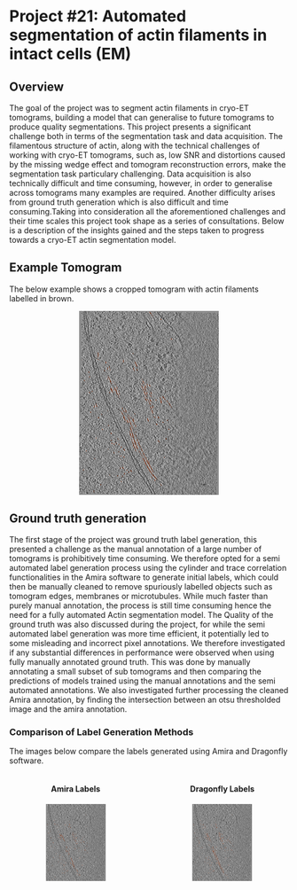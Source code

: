 # Project #21: Automated segmentation of actin filaments in intact cells (EM)

## Overview

The goal of the project was to segment actin filaments in cryo-ET tomograms, building a model that can generalise to future tomograms to produce quality segmentations. This project presents a significant challenge both in terms of the segmentation task and data acquisition. The filamentous structure of actin, along with the technical challenges of working with cryo-ET tomograms, such as, low SNR and distortions caused by the missing wedge effect and tomogram reconstruction errors, make the segmentation task particulary challenging. Data acquisition is also technically difficult and time consuming, however, in order to generalise across tomograms many examples are required. Another difficulty arises from ground truth generation which is also difficult and time consuming.Taking into consideration all the aforementioned challenges and their time scales this project took shape as a series of consultations. Below is a description of the insights gained and the steps taken to progress towards a cryo-ET actin segmentation model.

## Example Tomogram

The below example shows a cropped tomogram with actin filaments labelled in brown.

<div style="display: flex; justify-content: center;">

<img src="./ims/Tomogram_example.png" style="width: 50%; display: block; margin: auto;" alt="Tomogram Example"/>

</div>

## Ground truth generation

The first stage of the project was ground truth label generation, this presented a challenge as the manual annotation of a large number of tomograms is prohibitively time consuming. We therefore opted for a semi automated label generation process using the cylinder and trace correlation functionalities in the Amira software to generate initial labels, which could then be manually cleaned to remove spuriously labelled objects such as tomogram edges, membranes or microtubules. While much faster than purely manual annotation, the process is still time consuming hence the need for a fully automated Actin segmentation model. The Quality of the ground truth was also discussed during the project, for while the semi automated label generation was more time efficient, it potentially led to some misleading and incorrect pixel annotations. We therefore investigated if any substantial differences in performance were observed when using fully manually annotated ground truth. This was done by manually annotating a small subset of sub tomograms and then comparing the predictions of models trained using the manual annotations and  the semi automated annotations. We also investigated further processing the cleaned Amira annotation, by finding the intersection between an otsu thresholded image and the amira annotation.

### Comparison of Label Generation Methods

The images below compare the labels generated using Amira and Dragonfly software. 

<div style="display: flex; justify-content: center; gap: 5%; flex-wrap: wrap;">

<div style="text-align: center; flex: 1;">
    <h4>Amira Labels</h4>
    <img src="./ims/amira_labels.png" style="max-width: 45%; display: block; margin: auto;" alt="Amira Labels"/>
</div>

<div style="text-align: center; flex: 1;">
    <h4>Dragonfly Labels</h4>
    <img src="./ims/dragonfly_labels.png" style="max-width: 45%; display: block; margin: auto;" alt="Dragonfly Labels"/>
</div>

</div>










